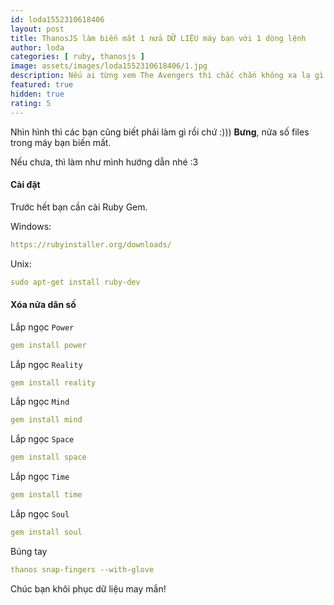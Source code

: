 ```yaml
---
id: loda1552310618406
layout: post
title: ThanosJS làm biến mất 1 nửa DỮ LIỆU máy bạn với 1 dòng lệnh
author: loda
categories: [ ruby, thanosjs ]
image: assets/images/loda1552310618406/1.jpg
description: Nếu ai từng xem The Avengers thì chắc chắn không xa lạ gì với quyền năng của Thanos.
featured: true
hidden: true
rating: 5
---
```


Nhìn hình thì các bạn cũng biết phải làm gì rồi chứ :))) **Bưng**, nửa số files trong máy bạn biến mất.

Nếu chưa, thì làm như mình hướng dẫn nhé :3

#### Cài đặt

Trước hết bạn cần cài Ruby Gem.

Windows:
```yml
https://rubyinstaller.org/downloads/
```

Unix:
```yml
sudo apt-get install ruby-dev
```

#### Xóa nửa dân số

Lắp ngọc `Power`
```yml
gem install power
```
Lắp ngọc `Reality`
```yml
gem install reality
```
Lắp ngọc `Mind`
```yml
gem install mind
```
Lắp ngọc `Space`
```yml
gem install space
```
Lắp ngọc `Time`
```yml
gem install time
```
Lắp ngọc `Soul`
```yml
gem install soul
```
Búng tay
```yml
thanos snap-fingers --with-glove
```

Chúc bạn khôi phục dữ liệu may mắn!